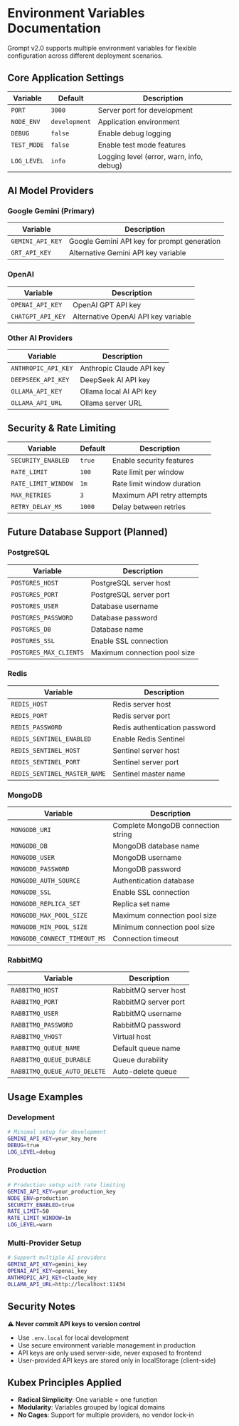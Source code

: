# Environment Variables Documentation

Grompt v2.0 supports multiple environment variables for flexible configuration across different deployment scenarios.

## Core Application Settings

| Variable | Default | Description |
|----------|---------|-------------|
| `PORT` | `3000` | Server port for development |
| `NODE_ENV` | `development` | Application environment |
| `DEBUG` | `false` | Enable debug logging |
| `TEST_MODE` | `false` | Enable test mode features |
| `LOG_LEVEL` | `info` | Logging level (error, warn, info, debug) |

## AI Model Providers

### Google Gemini (Primary)

| Variable | Description |
|----------|-------------|
| `GEMINI_API_KEY` | Google Gemini API key for prompt generation |
| `GRT_API_KEY` | Alternative Gemini API key variable |

### OpenAI

| Variable | Description |
|----------|-------------|
| `OPENAI_API_KEY` | OpenAI GPT API key |
| `CHATGPT_API_KEY` | Alternative OpenAI API key variable |

### Other AI Providers

| Variable | Description |
|----------|-------------|
| `ANTHROPIC_API_KEY` | Anthropic Claude API key |
| `DEEPSEEK_API_KEY` | DeepSeek AI API key |
| `OLLAMA_API_KEY` | Ollama local AI API key |
| `OLLAMA_API_URL` | Ollama server URL |

## Security & Rate Limiting

| Variable | Default | Description |
|----------|---------|-------------|
| `SECURITY_ENABLED` | `true` | Enable security features |
| `RATE_LIMIT` | `100` | Rate limit per window |
| `RATE_LIMIT_WINDOW` | `1m` | Rate limit window duration |
| `MAX_RETRIES` | `3` | Maximum API retry attempts |
| `RETRY_DELAY_MS` | `1000` | Delay between retries |

## Future Database Support (Planned)

### PostgreSQL

| Variable | Description |
|----------|-------------|
| `POSTGRES_HOST` | PostgreSQL server host |
| `POSTGRES_PORT` | PostgreSQL server port |
| `POSTGRES_USER` | Database username |
| `POSTGRES_PASSWORD` | Database password |
| `POSTGRES_DB` | Database name |
| `POSTGRES_SSL` | Enable SSL connection |
| `POSTGRES_MAX_CLIENTS` | Maximum connection pool size |

### Redis

| Variable | Description |
|----------|-------------|
| `REDIS_HOST` | Redis server host |
| `REDIS_PORT` | Redis server port |
| `REDIS_PASSWORD` | Redis authentication password |
| `REDIS_SENTINEL_ENABLED` | Enable Redis Sentinel |
| `REDIS_SENTINEL_HOST` | Sentinel server host |
| `REDIS_SENTINEL_PORT` | Sentinel server port |
| `REDIS_SENTINEL_MASTER_NAME` | Sentinel master name |

### MongoDB

| Variable | Description |
|----------|-------------|
| `MONGODB_URI` | Complete MongoDB connection string |
| `MONGODB_DB` | MongoDB database name |
| `MONGODB_USER` | MongoDB username |
| `MONGODB_PASSWORD` | MongoDB password |
| `MONGODB_AUTH_SOURCE` | Authentication database |
| `MONGODB_SSL` | Enable SSL connection |
| `MONGODB_REPLICA_SET` | Replica set name |
| `MONGODB_MAX_POOL_SIZE` | Maximum connection pool size |
| `MONGODB_MIN_POOL_SIZE` | Minimum connection pool size |
| `MONGODB_CONNECT_TIMEOUT_MS` | Connection timeout |

### RabbitMQ

| Variable | Description |
|----------|-------------|
| `RABBITMQ_HOST` | RabbitMQ server host |
| `RABBITMQ_PORT` | RabbitMQ server port |
| `RABBITMQ_USER` | RabbitMQ username |
| `RABBITMQ_PASSWORD` | RabbitMQ password |
| `RABBITMQ_VHOST` | Virtual host |
| `RABBITMQ_QUEUE_NAME` | Default queue name |
| `RABBITMQ_QUEUE_DURABLE` | Queue durability |
| `RABBITMQ_QUEUE_AUTO_DELETE` | Auto-delete queue |

## Usage Examples

### Development

```bash
# Minimal setup for development
GEMINI_API_KEY=your_key_here
DEBUG=true
LOG_LEVEL=debug
```

### Production

```bash
# Production setup with rate limiting
GEMINI_API_KEY=your_production_key
NODE_ENV=production
SECURITY_ENABLED=true
RATE_LIMIT=50
RATE_LIMIT_WINDOW=1m
LOG_LEVEL=warn
```

### Multi-Provider Setup

```bash
# Support multiple AI providers
GEMINI_API_KEY=gemini_key
OPENAI_API_KEY=openai_key
ANTHROPIC_API_KEY=claude_key
OLLAMA_API_URL=http://localhost:11434
```

## Security Notes

⚠️ **Never commit API keys to version control**

- Use `.env.local` for local development
- Use secure environment variable management in production
- API keys are only used server-side, never exposed to frontend
- User-provided API keys are stored only in localStorage (client-side)

## Kubex Principles Applied

- **Radical Simplicity**: One variable = one function
- **Modularity**: Variables grouped by logical domains
- **No Cages**: Support for multiple providers, no vendor lock-in
